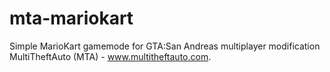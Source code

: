 # mta-mariokart
Simple MarioKart gamemode for GTA:San Andreas multiplayer modification MultiTheftAuto (MTA) - www.multitheftauto.com.
